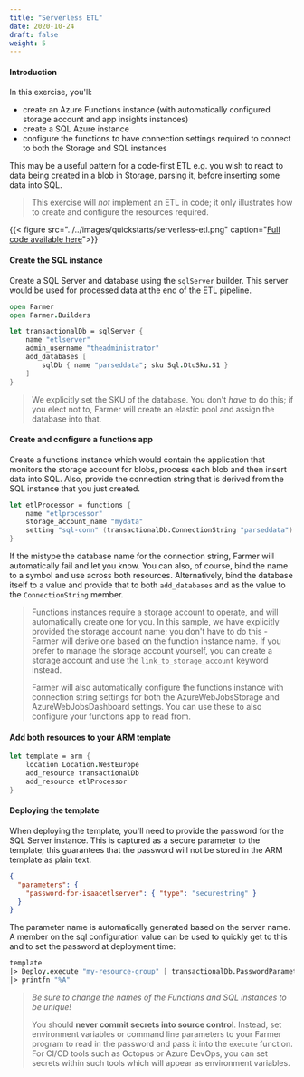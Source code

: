 ```yaml
---
title: "Serverless ETL"
date: 2020-10-24
draft: false
weight: 5
---
```


#### Introduction
In this exercise, you'll:

* create an Azure Functions instance (with automatically configured storage account and app insights instances)
* create a SQL Azure instance
* configure the functions to have connection settings required to connect to both the Storage and SQL instances

This may be a useful pattern for a code-first ETL e.g. you wish to react to data being created in a blob in Storage, parsing it, before inserting some data into SQL.

> This exercise will *not* implement an ETL in code; it only illustrates how to create and configure the resources required.

{{< figure src="../../images/quickstarts/serverless-etl.png" caption="[Full code available here](https://github.com/CompositionalIT/farmer/blob/master/samples/scripts/tutorials/serverless-etl.fsx)">}}

#### Create the SQL instance
Create a SQL Server and database using the `sqlServer` builder. This server would be used for processed data at the end of the ETL pipeline.

```fsharp
open Farmer
open Farmer.Builders

let transactionalDb = sqlServer {
    name "etlserver"
    admin_username "theadministrator"
    add_databases [
        sqlDb { name "parseddata"; sku Sql.DtuSku.S1 }
    ]
}
```

> We explicitly set the SKU of the database. You don't *have* to do this; if you elect not to, Farmer will create an elastic pool and assign the database into that.

#### Create and configure a functions app
Create a functions instance which would contain the application that monitors the storage account for blobs, process each blob and then insert data into SQL. Also, provide the connection string that is derived from the SQL instance that you just created.

```fsharp
let etlProcessor = functions {
    name "etlprocessor"
    storage_account_name "mydata"
    setting "sql-conn" (transactionalDb.ConnectionString "parseddata")
}
```

If the mistype the database name for the connection string, Farmer will automatically fail and let you know. You can also, of course, bind the name to a symbol and use across both resources. Alternatively, bind the database itself to a value and provide that to both `add_databases` and as the value to the `ConnectionString` member.

> Functions instances require a storage account to operate, and will automatically create one for you. In this sample, we have explicitly provided the storage account name; you don't have to do this - Farmer will derive one based on the function instance name. If you prefer to manage the storage account yourself, you can create a storage account and use the `link_to_storage_account` keyword instead.
>
> Farmer will also automatically configure the functions instance with connection string settings for both the AzureWebJobsStorage and AzureWebJobsDashboard settings. You can use these to also configure your functions app to read from.

#### Add both resources to your ARM template

```fsharp
let template = arm {
    location Location.WestEurope
    add_resource transactionalDb
    add_resource etlProcessor
}
```

#### Deploying the template
When deploying the template, you'll need to provide the password for the SQL Server instance. This is captured as a secure parameter to the template; this guarantees that the password will not be stored in the ARM template as plain text.

```json
{
  "parameters": {
    "password-for-isaacetlserver": { "type": "securestring" }
  }
}
```

The parameter name is automatically generated based on the server name. A member on the sql configuration value can be used to quickly get to this and to set the password at deployment time:

```fsharp
template
|> Deploy.execute "my-resource-group" [ transactionalDb.PasswordParameter, "SQL PASSWORD GOES HERE" ]
|> printfn "%A"
```

> *Be sure to change the names of the Functions and SQL instances to be unique!*
>
> You should **never commit secrets into source control**. Instead, set environment variables or command line parameters to your Farmer program to read in the password and pass it into the `execute` function. For CI/CD tools such as Octopus or Azure DevOps, you can set secrets within such tools which will appear as environment variables.
